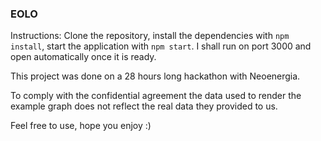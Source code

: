 ### EOLO

Instructions: Clone the repository, install the dependencies with `npm install`, start the application with `npm start`. I shall run on port 3000 and open automatically once it is ready.


This project was done on a 28 hours long hackathon with Neoenergia.

To comply with the confidential agreement the data used to render the example graph does not reflect the real data they provided to us.

Feel free to use, hope you enjoy :)
